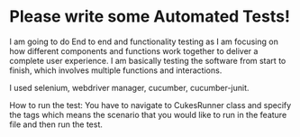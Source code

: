 # Please write some Automated Tests!

I am going to do End to end and functionality testing as I am focusing on how different components and
functions work together to deliver a complete user experience. I am basically testing the software
from start to finish, which involves multiple functions and interactions.

I used selenium, webdriver manager, cucumber, cucumber-junit.

How to run the test: You have to navigate to CukesRunner class and specify the tags which means the scenario that you would
like to run in the feature file and then run the test.